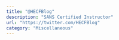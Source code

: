 ```yaml
---
title: "@HECFBlog"
description: "SANS Certified Instructor"
url: "https://twitter.com/HECFBlog"
category: "Miscellaneous"
---
```

